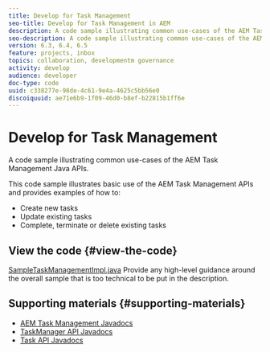 ```yaml
---
title: Develop for Task Management
seo-title: Develop for Task Management in AEM
description: A code sample illustrating common use-cases of the AEM Task Management Java APIs.
seo-description: A code sample illustrating common use-cases of the AEM Task Management Java APIs.
version: 6.3, 6.4, 6.5
feature: projects, inbox
topics: collaboration, developmentm governance
activity: develop
audience: developer
doc-type: code
uuid: c338277e-98de-4c61-9e4a-4625c5bb56e0
discoiquuid: ae71e6b9-1f09-46d0-b8ef-b22815b1ff6e
---
```


# Develop for Task Management

A code sample illustrating common use-cases of the AEM Task Management Java APIs.

This code sample illustrates basic use of the AEM Task Management APIs and provides examples of how to:

* Create new tasks
* Update existing tasks
* Complete, terminate or delete existing tasks

## View the code {#view-the-code}

[SampleTaskManagementImpl.java](https://github.com/Adobe-Consulting-Services/acs-aem-samples/blob/master/bundle/src/main/java/com/adobe/acs/samples/taskmanagement/impl/SampleTaskManagementImpl.java) Provide any high-level guidance around the overall sample that is too technical to be put in the description.

## Supporting materials {#supporting-materials}

* [AEM Task Management Javadocs](https://helpx.adobe.com/experience-manager/6-5/sites/developing/using/reference-materials/javadoc/com/adobe/granite/taskmanagement/package-summary.html)
* [TaskManager API Javadocs](https://helpx.adobe.com/experience-manager/6-5/sites/developing/using/reference-materials/javadoc/com/adobe/granite/taskmanagement/TaskManager.html)
* [Task API Javadocs](https://helpx.adobe.com/experience-manager/6-5/sites/developing/using/reference-materials/javadoc/com/adobe/granite/taskmanagement/Task.html)
